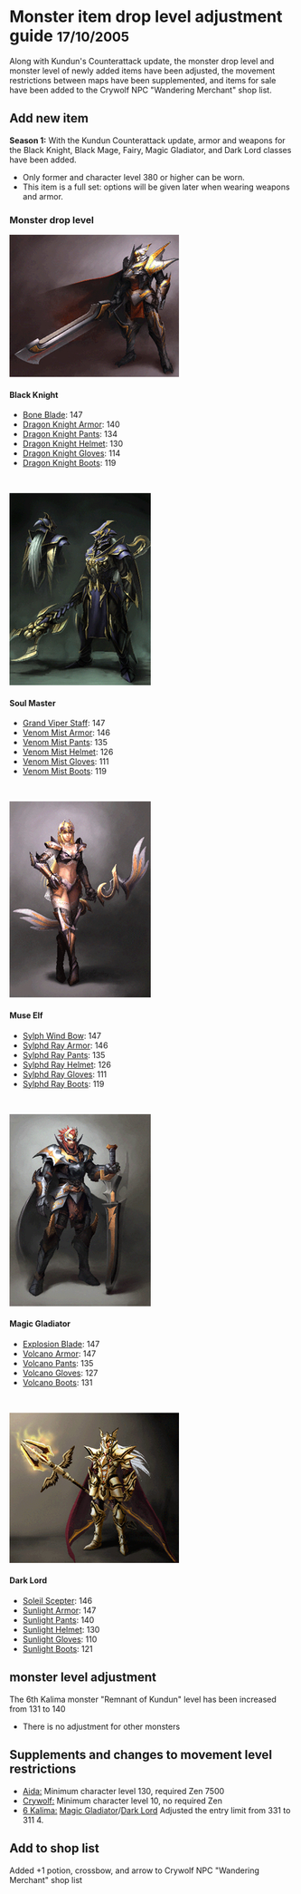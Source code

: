 # Monster item drop level adjustment guide <small>17/10/2005</small>

Along with Kundun's Counterattack update, the monster drop level and monster level of newly added items have been adjusted, the movement restrictions between maps have been supplemented, and items for sale have been added to the Crywolf NPC "Wandering Merchant" shop list.

## Add new item

**Season 1:** With the Kundun Counterattack update, armor and weapons for the Black Knight, Black Mage, Fairy, Magic Gladiator, and Dark Lord classes have been added.

- Only former and character level 380 or higher can be worn.
- This item is a full set: options will be given later when wearing weapons and armor.

### Monster drop level

![](./img/shot59_a.jpg?mdFloat=right&mdHeight=150px)

#### Black Knight

- [Bone Blade](/item/bone_blade): 147
- [Dragon Knight Armor](/item/dragon_knight_armor): 140
- [Dragon Knight Pants](/item/dragon_knight_pants): 134
- [Dragon Knight Helmet](/item/dragon_knight_helm): 130
- [Dragon Knight Gloves](/item/dragon_knight_gloves): 114
- [Dragon Knight Boots](/item/dragon_knight_boots): 119

<br>

![](./img/shot59_b.jpg?mdFloat=right&mdHeight=150px)

#### Soul Master

- [Grand Viper Staff](/item/grand_viper_staff): 147
- [Venom Mist Armor](/item/venom_mist_armor): 146
- [Venom Mist Pants](/item/venom_mist_pants): 135
- [Venom Mist Helmet](/item/venom_mist_helm): 126
- [Venom Mist Gloves](/item/venom_mist_gloves): 111
- [Venom Mist Boots](/item/venom_mist_boots): 119

<br>

![](./img/shot59_c.jpg?mdFloat=right&mdHeight=150px)

#### Muse Elf

- [Sylph Wind Bow](/item/sylph_wind_bow): 147
- [Sylphd Ray Armor](/item/sylphid_ray_armor): 146
- [Sylphd Ray Pants](/item/sylphid_ray_pants): 135
- [Sylphd Ray Helmet](/item/sylphid_ray_helm): 126
- [Sylphd Ray Gloves](/item/sylphid_ray_gloves): 111
- [Sylphd Ray Boots](/item/sylphid_ray_boots): 119

<br>

![](./img/shot59_d.jpg?mdFloat=right&mdHeight=150px)

#### Magic Gladiator

- [Explosion Blade](/item/explosion_blade): 147
- [Volcano Armor](/item/volcano_armor): 147
- [Volcano Pants](/item/volcano_pants): 135
- [Volcano Gloves](/item/volcano_gloves): 127
- [Volcano Boots](/item/volcano_boots): 131

<br>

![](./img/shot59_e.jpg?mdFloat=right&mdHeight=150px)

#### Dark Lord

- [Soleil Scepter](/item/soleil_scepter): 146
- [Sunlight Armor](/item/sunlight_armor): 147
- [Sunlight Pants](/item/sunlight_pants): 140
- [Sunlight Helmet](/item/sunlight_helm): 130
- [Sunlight Gloves](/item/sunlight_gloves): 110
- [Sunlight Boots](/item/sunlight_boots): 121

## monster level adjustment

The 6th Kalima monster "Remnant of Kundun" level has been increased from 131 to 140

- There is no adjustment for other monsters

## Supplements and changes to movement level restrictions

- [Aida:](/map/aida) Minimum character level 130, required Zen 7500
- [Crywolf:](/map/crywolf) Minimum character level 10, no required Zen
- [6 Kalima:](/map/kalima) [Magic Gladiator](/character/magic_gladiator)/[Dark Lord](/character/magic_gladiator) Adjusted the entry limit from 331 to 311 4.

## Add to shop list

Added +1 potion, crossbow, and arrow to Crywolf NPC "Wandering Merchant" shop list
